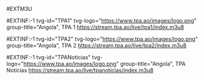 #EXTM3U

#EXTINF:-1 tvg-id="TPA1" tvg-logo="https://www.tpa.ao/images/logo.png" group-title="Angola", TPA 1
https://stream.tpa.ao/live/tpa1/index.m3u8

#EXTINF:-1 tvg-id="TPA2" tvg-logo="https://www.tpa.ao/images/logo.png" group-title="Angola", TPA 2
https://stream.tpa.ao/live/tpa2/index.m3u8

#EXTINF:-1 tvg-id="TPANoticias" tvg-logo="https://www.tpa.ao/images/logo.png" group-title="Angola", TPA Notícias
https://stream.tpa.ao/live/tpanoticias/index.m3u8
